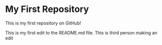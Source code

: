 # My First Repository

This is my first repository on GitHub!

This is my first edit to the README.md file.
This is third person making an edit
